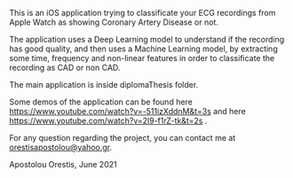 This is an iOS application trying to classificate your ECG recordings from Apple
Watch as showing Coronary Artery Disease or not. 

The application uses a Deep Learning model to understand if the recording has
good quality, and then uses a Machine Learning model, by extracting some time,
frequency and non-linear features in order to classificate the recording as CAD
or non CAD.

The main application is inside diplomaThesis folder.

Some demos of the application can be found here https://www.youtube.com/watch?v=-511izXddnM&t=3s and here https://www.youtube.com/watch?v=2l9-f1rZ-tk&t=2s .

For any question regarding the project, you can contact me at orestisapostolou@yahoo.gr.

Apostolou Orestis, June 2021
